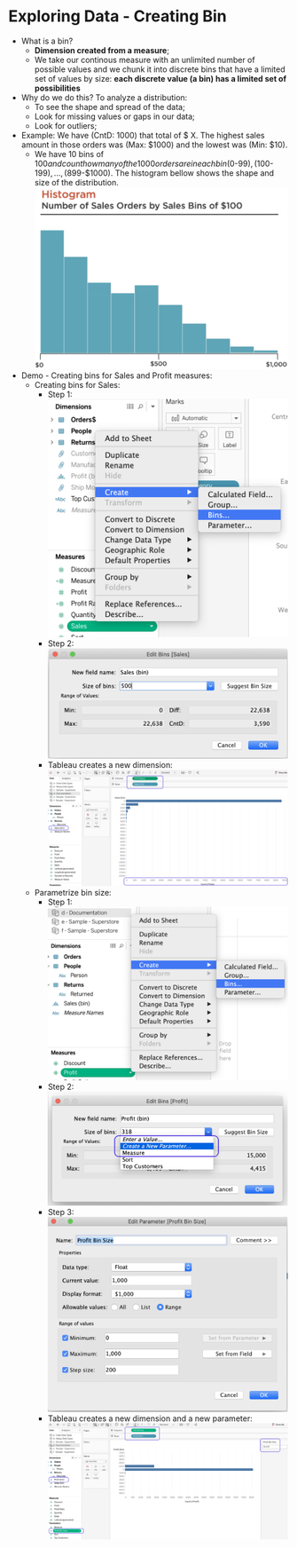 # Exploring Data - Creating Bin
- What is a bin? 
  - **Dimension created from a measure**;
  - We take our continous measure with an unlimited number of possible values and we chunk it into discrete bins that have a limited set of values by size: **each discrete value (a bin) has a limited set of possibilities**
- Why do we do this? To analyze a distribution: 
  - To see the shape and spread of the data; 
  - Look for missing values or gaps in our data; 
  - Look for outliers; 
- Example: We have (CntD: 1000) that total of $ X. The highest sales amount in those orders was (Max: $1000) and the lowest was (Min: $10). 
  - We have 10 bins of $100 and count how many of the 1000 orders are in each bin ($0-$99), ($100-$199), ..., ($899-$1000). The histogram bellow shows the shape and size of the distribution. 
  ![t1-1](./t1-1.png "t1-1")
- Demo - Creating bins for Sales and Profit measures: 
  - Creating bins for Sales:
    - Step 1: 
  ![t1-2](./t1-2.png "t1-2")
    - Step 2: 
  ![t1-3](./t1-3.png "t1-3")
    - Tableau creates a new dimension:
  ![t1-4](./t1-4.png "t1-4")
  - Parametrize bin size: 
    - Step 1: 
  ![t1-5](./t1-5.png "t1-5")
    - Step 2: 
  ![t1-6](./t1-6.png "t1-6")
    - Step 3: 
  ![t1-7](./t1-7.png "t1-7")
    - Tableau creates a new dimension and a new parameter:
  ![t1-8](./t1-8.png "t1-8")
  